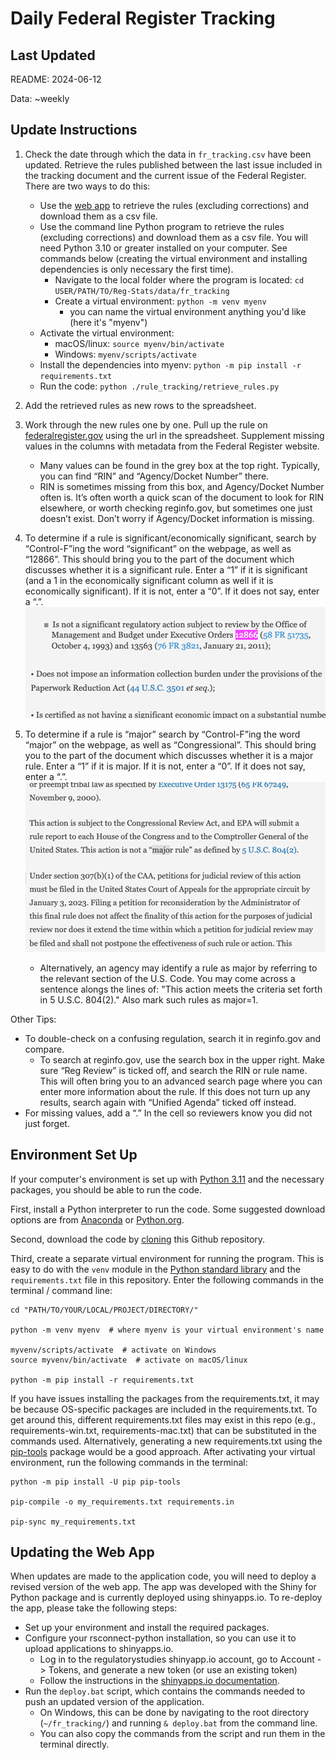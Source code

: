 # Daily Federal Register Tracking

## Last Updated

README: 2024-06-12

Data: ~weekly

## Update Instructions

1. Check the date through which the data in `fr_tracking.csv` have been updated. Retrieve the rules published between the last issue included in the tracking document and the current issue of the Federal Register. There are two ways to do this:
    - Use the [web app](https://regulatorystudies.shinyapps.io/fr-tracking/) to retrieve the rules (excluding corrections) and download them as a csv file.
    - Use the command line Python program to retrieve the rules (excluding corrections) and download them as a csv file. You will need Python 3.10 or greater installed on your computer. See commands below (creating the virtual environment and installing dependencies is only necessary the first time).
      - Navigate to the local folder where the program is located: `cd USER/PATH/TO/Reg-Stats/data/fr_tracking`
      - Create a virtual environment: `python -m venv myenv`
        - you can name the virtual environment anything you'd like (here it's "myenv")
    - Activate the virtual environment:
       - macOS/linux: `source myenv/bin/activate`
       - Windows: `myenv/scripts/activate`
    - Install the dependencies into myenv: `python -m pip install -r requirements.txt`
    - Run the code: `python ./rule_tracking/retrieve_rules.py`

1. Add the retrieved rules as new rows to the spreadsheet.
1. Work through the new rules one by one. Pull up the rule on [federalregister.gov](https://www.federalregister.gov) using the url in the spreadsheet. Supplement missing values in the columns with metadata from the Federal Register website.
    - Many values can be found in the grey box at the top right. Typically, you can find “RIN” and “Agency/Docket Number” there.
    - RIN is sometimes missing from this box, and Agency/Docket Number often is. It’s often worth a quick scan of the document to look for RIN elsewhere, or worth checking reginfo.gov, but sometimes one just doesn’t exist. Don’t worry if Agency/Docket information is missing.
1. To determine if a rule is significant/economically significant, search by “Control-F”ing the word “significant” on the webpage, as well as “12866”. This should bring you to the part of the document which discusses whether it is a significant rule. Enter a “1” if it is significant (and a 1 in the economically significant column as well if it is economically significant). If it is not, enter a “0”. If it does not say, enter a “.”.  
![Example of language indicating a rule is not a significant regulatory action](examples/12866.png)
1. To determine if a rule is “major” search by “Control-F”ing the word “major” on the webpage, as well as “Congressional”. This should bring you to the part of the document which discusses whether it is a major rule. Enter a “1” if it is major. If it is not, enter a “0”. If it does not say, enter a “.”.  
![Example of language indicating a rule is not a major rule](examples/major.png)
   - Alternatively, an agency may identify a rule as major by referring to the relevant section of the U.S. Code. You may come across a sentence alongs the lines of: "This action meets the criteria set forth in 5 U.S.C. 804(2)." Also mark such rules as major=1.

Other Tips:  

- To double-check on a confusing regulation, search it in reginfo.gov and compare.  
  - To search at reginfo.gov, use the search box in the upper right. Make sure “Reg Review” is ticked off, and search the RIN or rule name. This will often bring you to an advanced search page where you can enter more information about the rule. If this does not turn up any results, search again with “Unified Agenda” ticked off instead.  
- For missing values, add a “.” In the cell so reviewers know you did not just forget.  

## Environment Set Up

If your computer's environment is set up with [Python 3.11](https://www.python.org/downloads/) and the necessary packages, you should be able to run the code.

First, install a Python interpreter to run the code. Some suggested download options are from [Anaconda](https://www.anaconda.com/download) or [Python.org](https://www.python.org/downloads/).

Second, download the code by [cloning](https://docs.github.com/en/repositories/creating-and-managing-repositories/cloning-a-repository) this Github repository.

Third, create a separate virtual environment for running the program. This is easy to do with the `venv` module in the [Python standard library](https://docs.python.org/3/library/venv.html) and the `requirements.txt` file in this repository. Enter the following commands in the terminal / command line:

```{sh}
cd "PATH/TO/YOUR/LOCAL/PROJECT/DIRECTORY/"

python -m venv myenv  # where myenv is your virtual environment's name

myvenv/scripts/activate  # activate on Windows
source myvenv/bin/activate  # activate on macOS/linux

python -m pip install -r requirements.txt
```

If you have issues installing the packages from the requirements.txt, it may be because OS-specific packages are included in the requirements.txt. To get around this, different requirements.txt files may exist in this repo (e.g., requirements-win.txt, requirements-mac.txt) that can be substituted in the commands used. Alternatively, generating a new requirements.txt using the [pip-tools](https://pip-tools.readthedocs.io/en/stable/) package would be a good approach. After activating your virtual environment, run the following commands in the terminal:

```{sh}
python -m pip install -U pip pip-tools

pip-compile -o my_requirements.txt requirements.in

pip-sync my_requirements.txt
```

## Updating the Web App

When updates are made to the application code, you will need to deploy a revised version of the web app. The app was developed with the Shiny for Python package and is currently deployed using shinyapps.io. To re-deploy the app, please take the following steps:

- Set up your environment and install the required packages.
- Configure your rsconnect-python installation, so you can use it to upload applications to shinyapps.io.
  - Log in to the regulatorystudies shinyapp.io account, go to Account -> Tokens, and generate a new token (or use an existing token)
  - Follow the instructions in the [shinyapps.io documentation](https://docs.posit.co/shinyapps.io/guide/getting_started/#working-with-shiny-for-python).
- Run the `deploy.bat` script, which contains the commands needed to push an updated version of the application.
  - On Windows, this can be done by navigating to the root directory (`~/fr_tracking/`) and running `& deploy.bat` from the command line.
  - You can also copy the commands from the script and run them in the terminal directly.
